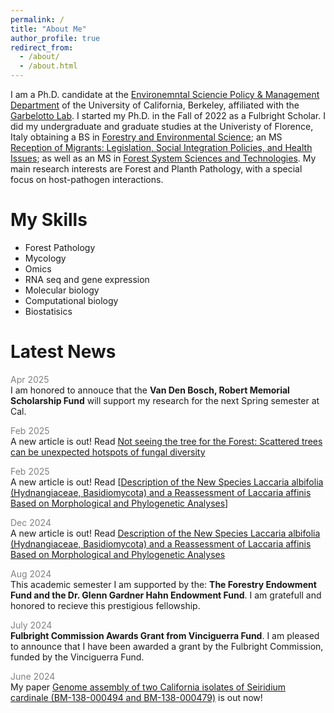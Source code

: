 ```yaml
---
permalink: /
title: "About Me"
author_profile: true
redirect_from: 
  - /about/
  - /about.html
---
```


I am a Ph.D. candidate at the [Environemntal Sciencie Policy & Management Department](https://ourenvironment.berkeley.edu/) of the University of California, Berkeley, affiliated with the [Garbelotto Lab](https://nature.berkeley.edu/matteolab/?page_id=12). I started my Ph.D. in the Fall of 2022 as a Fulbright Scholar. I did my undergraduate and graduate studies at the Univeristy of Florence, Italy obtaining a BS in [Forestry and Environmental Science](https://www.forestambiente.unifi.it/index.html?newlang=eng); an MS [Reception of Migrants: Legislation, Social Integration Policies, and Health Issues](https://www.unifimagazine.it/la-salute-della-popolazione-migrante-parte-uno-studio/); as well as an MS in [Forest System Sciences and Technologies](https://www.forestambiente-magistrale.unifi.it/index.html?newlang=eng). My main research interests are Forest and Planth Pathology, with a special focus on host-pathogen interactions. 

My Skills
======
- Forest Pathology
- Mycology
- Omics
- RNA seq and gene expression
- Molecular biology
- Computational biology
- Biostatisics

Latest News
======
<span style="color:grey">Apr 2025</span><br/>
<span style="font-size: 14px">I am honored to annouce that the **Van Den Bosch, Robert Memorial Scholarship Fund** will support my research for the next Spring semester at Cal. 

<span style="color:grey">Feb 2025</span><br/>
<span style="font-size: 14px">A new article is out! Read [Not seeing the tree for the Forest: Scattered trees can be unexpected hotspots of fungal diversity](https://www.sciencedirect.com/science/article/pii/S0006320725000576)

<span style="color:grey">Feb 2025</span><br/>
<span style="font-size: 14px">A new article is out! Read [[Description of the New Species Laccaria albifolia (Hydnangiaceae, Basidiomycota) and a Reassessment of Laccaria affinis Based on Morphological and Phylogenetic Analyses](https://www.cabidigitallibrary.org/doi/abs/10.1079/planthealthcases.2025.0001)]

<span style="color:grey">Dec 2024</span><br/>
<span style="font-size: 14px">A new article is out! Read [Description of the New Species Laccaria albifolia (Hydnangiaceae, Basidiomycota) and a Reassessment of Laccaria affinis Based on Morphological and Phylogenetic Analyses](https://www.mdpi.com/2309-608X/11/1/11) 

<span style="color:grey">Aug 2024</span><br/>
<span style="font-size: 14px">This academic semester I am supported by the: **The Forestry Endowment Fund and the Dr. Glenn Gardner Hahn Endowment Fund**. I am gratefull and honored to recieve this prestigious fellowship. 

<span style="color:grey">July 2024</span><br/>
<span style="font-size: 14px">**Fulbright Commission Awards Grant from Vinciguerra Fund**. I am pleased to announce that I have been awarded a grant by the Fulbright Commission, funded by the Vinciguerra Fund.

<span style="color:grey">June 2024</span><br/>
<span style="font-size: 14px">My paper [Genome assembly of two California isolates of Seiridium cardinale (BM-138-000494 and BM-138-000479)](https://link.springer.com/article/10.1007/s42161-024-01665-5) is out now!    




